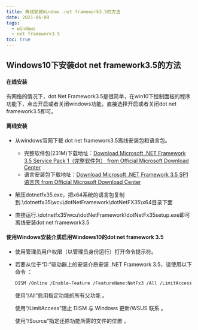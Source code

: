 ```yaml
---
title: 离线安装Window .net framework3.5的方法
date: 2021-06-09
tags:
  - windows
  - net framework3.5
toc: true 
---
```


##  Windows10下安装dot net framework3.5的方法

#### 在线安装
有网络的情况下，dot Net Framework3.5是很简单，在win10下控制面板的程序功能下，点击开启或者关闭windows功能，直接选择开启或者关闭dot net framework3.5即可。

#### 离线安装

* 从windows官网下载 dot net framework3.5离线安装包和语言包。
  * 完整软件包(231M)下载地址：[Download Microsoft .NET Framework 3.5 Service Pack 1（完整软件包） from Official Microsoft Download Center](https://www.microsoft.com/zh-cn/download/details.aspx?id=25150)
  * 语言安装包下载地址：[Download Microsoft .NET Framework 3.5 SP1 语言包 from Official Microsoft Download Center](https://www.microsoft.com/zh-cn/download/confirmation.aspx?id=21891)

* 解压dotnetfx35.exe，把x64系统的语言包复制到.\dotnetfx35\wcu\dotNetFramework\dotNetFX35\x64目录下面
* 直接运行.\dotnetfx35\wcu\dotNetFramework\dotNetFx35setup.exe即可离线安装dot net framework3.5

#### 使用Windows安装介质启用Windows10的dot net framework 3.5

* 使用管理员用户权限（以管理员身份运行）打开命令提示符。

* 若要从位于“D:”驱动器上的安装介质安装 .NET Framework 3.5，请使用以下命令 ：

  ```html
  DISM /Online /Enable-Feature /FeatureName:NetFx3 /All /LimitAccess /Source:d:\sources\sxs
  ```

  使用“/All”启用指定功能的所有父功能 。

  使用“/LimitAccess”阻止 DISM 与 Windows 更新/WSUS 联系 。

  使用“/Source”指定还原功能所需的文件的位置 。

